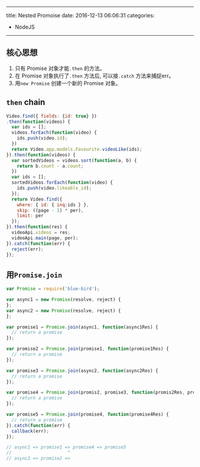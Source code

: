----
title: Nested Promoise
date: 2016-12-13 06:06:31
categories:
- NodeJS
----
## 核心思想
1. 只有 Promise 对象才能`.then` 的方法。
1. 在 Promise 对象执行了`.then` 方法后, 可以接`.catch` 方法来捕捉err。
1. 用`new Promise` 创建一个新的 Promise 对象。 


## `then` chain

```JavaScript
Video.find({ fields: {id: true} })
.then(function(videos) {
  var ids = [];
  videos.forEach(function(video) {
    ids.push(video.id);
  })
  return Video.app.models.Favourite.videoLike(ids);
}).then(function(videos) {
  var sortedVideos = videos.sort(function(a, b) {
    return b.count - a.count;
  })
  var ids = [];
  sortedVideos.forEach(function(video) {
    ids.push(video.likeable_id);
  });
  return Video.find({
    where: { id: { inq:ids } },
    skip: ((page - 1) * per),
    limit: per
  });
}).then(function(res) {
  videoApi.videos = res;
  videoApi.main(page, per);
}).catch(function(err) {
  reject(err);
});
```

## 用`Promise.join`

```JavaScript
var Promise = require('blue-bird');

var async1 = new Promise(resolve, reject) {
};
var async2 = new Promise(resolve, reject) {
};

var promise1 = Promise.join(async1, function(async1Res) {
  // return a promise
});

var promise2 = Promise.join(promise1, function(promise1Res) {
  // return a promise
});

var promise3 = Promise.join(async2, function(async2Res) {
  // return a promise
});

var promise4 = Promise.join(promis2, promise3, function(promis2Res, promise3Res) {
  // return a promise
});

var promise5 = Promise.join(promise4, function(promise4Res) {
  // return a promise
}).catch(function(err) {
  callback(err);
});

// async1 => promise1 => promise4 => promise5
//                     ^
// async2 => promise2 =>
```
